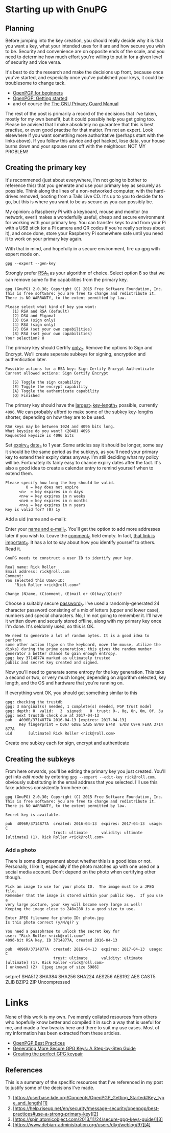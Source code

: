 # Starting up with GnuPG

## Planning

Before jumping into the key creation, you should really decide why it is that you want 
a key, what your intended uses for it are and how secure you wish to be. Security and
convenience are on opposite ends of the scale, and you need to determine how much 
effort you're willing to put in for a given level of security and vice versa.

It's best to do the research and make the decisions up front, because once you've started,
and especially once you've published your keys, it could be troublesome to change tack.

* [OpenPGP for beginners][10]
* [OpenPGP: Getting started][11]
* and of course the [The GNU Privacy Guard Manual][12]

The rest of the post is primarily a record of the decisions that I've taken, mostly
for my own benefit, but it could possibly help you get going too. Please be advised
that I make absolutely no guarantee that this is best practise, or even good practise
for that matter. I'm not an expert. Look elsewhere if you want something more 
authoritative (perhaps start with the links above). If you follow this advice and get 
hacked, lose data, your house burns down and your spouse runs off with the neighbour: 
NOT MY PROBLEM!

## Creating the primary key

It's recommened (just about everywhere, I'm not going to bother to reference this) that
you generate and use your primary key as securely as possible. Think along the lines of a
non-networked computer, with the hard-drives removed, booting from a Tails Live CD. It's 
up to you to decide far to go, but this is where you want to be as secure as you can 
possibly be. 

My opinion: a Raspberry Pi with a keyboard, mouse and monitor (no network, ever!) makes
a wonderfully useful, cheap and secure environment for working with your primary key.
You can transfer keys to and from your Pi with a USB stick (or a Pi camera and QR codes 
if you're really serious about it), and once done, store your Raspberry Pi somewhere
safe until you need it to work on your primary key again. 


With that in mind, and hopefully in a secure environment, fire up gpg with expert mode on. 


```gpg --expert --gen-key```

Strongly prefer [RSA<sub>1</sub>][1] as your algorithm of choice. Select option 8 so that
we can remove some fo the capabilities from the primary key.

    gpg (GnuPG) 2.0.30; Copyright (C) 2015 Free Software Foundation, Inc.
    This is free software: you are free to change and redistribute it.
    There is NO WARRANTY, to the extent permitted by law.
    
    Please select what kind of key you want:
       (1) RSA and RSA (default)
       (2) DSA and Elgamal
       (3) DSA (sign only)
       (4) RSA (sign only)
       (7) DSA (set your own capabilities)
       (8) RSA (set your own capabilities)
    Your selection? 8

The primary key should Certify [only<sub>2</sub>][2]. Remove the options to Sign and Encrypt. 
We'll create seperate subkeys for signing, encryption and authentication later.

    Possible actions for a RSA key: Sign Certify Encrypt Authenticate
    Current allowed actions: Sign Certify Encrypt
     
       (S) Toggle the sign capability
       (E) Toggle the encrypt capability
       (A) Toggle the authenticate capability
       (Q) Finished

The primary key should have the [largest<sub>1</sub>][1] [key-length<sub>3</sub>][3] possible, currently ```4096```.
We can probably afford to make some of the subkey key-lengths shorter, depending on how they are to be used.


    RSA keys may be between 1024 and 4096 bits long.
    What keysize do you want? (2048) 4096
    Requested keysize is 4096 bits

Set [expiry<sub>4</sub>][4] [date<sub>5</sub>][5] to 1 year. Some articles say it should be longer, some say it
should be the same period as the subkeys, as you'll need your primary key to extend their
expiry dates anyway. I'm still deciding what my policy will be. Fortunately its fairly easy to chance expiry
dates after the fact. It's also a good idea to create a calendar entry to remind yourself when to extend them.

    Please specify how long the key should be valid.
             0 = key does not expire
          <n>  = key expires in n days
          <n>w = key expires in n weeks
          <n>m = key expires in n months
          <n>y = key expires in n years
    Key is valid for? (0) 1y

Add a uid (name and e-mail):

Enter your [name and e-mail<sub>7</sub>][7]. You'll get the option to add more addresses later if you wish to. Leave the 
[comment<sub>6</sub>][6] field empty. In fact, [that link is important<sub>6</sub>][6]. It has a lot to
say about how you identify yourself to others. Read it.

    GnuPG needs to construct a user ID to identify your key.
    
    Real name: Rick Roller
    Email address: rick@roll.com
    Comment:
    You selected this USER-ID:
        "Rick Roller <rick@roll.com>"
    
    Change (N)ame, (C)omment, (E)mail or (O)kay/(Q)uit?

Choose a suitably secure [password<sub>8</sub>][8]. I've used a randomly-generated 24 character password consisting of
a mix of letters (upper and lower case), numbers and special characters. No, I'm not going to remember it. I'll have it 
written down and securly stored offline, along with my primary key once I'm done. It's seldomly used, so this is OK. 

    We need to generate a lot of random bytes. It is a good idea to perform
    some other action (type on the keyboard, move the mouse, utilize the
    disks) during the prime generation; this gives the random number
    generator a better chance to gain enough entropy.
    gpg: key 3714877A marked as ultimately trusted
    public and secret key created and signed.

Now you'll need to generate some entropy for the key generation. This take a second or two, or very much longer, depending
on algorithm selected, key length, and the OS and hardware that you're running on.

If everything went OK, you should get something similar to this

    gpg: checking the trustdb
    gpg: 3 marginal(s) needed, 1 complete(s) needed, PGP trust model
    gpg: depth: 0  valid:   3  signed:   0  trust: 0-, 0q, 0n, 0m, 0f, 3u
    gpg: next trustdb check due at 2017-04-13
    pub   4096R/3714877A 2016-04-13 [expires: 2017-04-13]
          Key fingerprint = D067 6D8E 5AB5 B780 E748  E7D8 C9FA FEAA 3714 877A
    uid       [ultimate] Rick Roller <rick@roll.com>

Create one subkey each for sign, encrypt and authenticate

## Creating the subkeys

From here onwards, you'll be editing the primary key you just created. You'll get into *edit mode*
by entering ```gpg --expert --edit-key rick@roll.com```, obviously substituting in the email address
that you selected. I'll use this fake address consistently from here on.

    gpg (GnuPG) 2.0.30; Copyright (C) 2015 Free Software Foundation, Inc.
    This is free software: you are free to change and redistribute it.
    There is NO WARRANTY, to the extent permitted by law.
    
    Secret key is available.
    
    pub  4096R/3714877A  created: 2016-04-13  expires: 2017-04-13  usage: C
                         trust: ultimate      validity: ultimate
    [ultimate] (1). Rick Roller <rick@roll.com>
    


### Add a photo

There is some disagreement about whether this is a good idea or not. Personally, I like it,
especially if the photo matches up with one used on a social media account. Don't depend on
the photo when certifying other though.

    Pick an image to use for your photo ID.  The image must be a JPEG file.
    Remember that the image is stored within your public key.  If you use a
    very large picture, your key will become very large as well!
    Keeping the image close to 240x288 is a good size to use.
    
    Enter JPEG filename for photo ID: photo.jpg
    Is this photo correct (y/N/q)? y
    
    You need a passphrase to unlock the secret key for
    user: "Rick Roller <rick@roll.com>"
    4096-bit RSA key, ID 3714877A, created 2016-04-13
    
    pub  4096R/3714877A  created: 2016-04-13  expires: 2017-04-13  usage: C
                         trust: ultimate      validity: ultimate
    [ultimate] (1). Rick Roller <rick@roll.com>
    [ unknown] (2)  [jpeg image of size 5986]

setpref SHA512 SHA384 SHA256 SHA224 AES256 AES192 AES CAST5 ZLIB BZIP2 ZIP Uncompressed

# Links

None of this work is my own. I've merely collated resources from others who hopefully know better
and compiled it in such a way that is useful for me, and made a few tweaks here and there to suit my 
use cases. Most of my information has been extracted from these articles.

 * [OpenPGP Best Practices](https://help.riseup.net/en/security/message-security/openpgp/best-practices)
 * [Generating More Secure GPG Keys: A Step-by-Step Guide](https://spin.atomicobject.com/2013/11/24/secure-gpg-keys-guide/)
 * [Creating the perfect GPG keypair](https://alexcabal.com/creating-the-perfect-gpg-keypair/)

## References

This is a summary of the specific resources that I've referenced in my post to justify some of the decisions I've made. 

[1]:https://userbase.kde.org/Concepts/OpenPGP_Getting_Started#Key_type_and_length
[2]:https://help.riseup.net/en/security/message-security/openpgp/best-practices#only-use-your-primary-key-for-certification-and-possibly-signing-have-a-separate-subkey-for-encryption
[3]:https://help.riseup.net/en/security/message-security/openpgp/best-practices#use-a-strong-primary-key
[4]:https://userbase.kde.org/Concepts/OpenPGP_Getting_Started#Key_expiration
[5]:https://help.riseup.net/en/security/message-security/openpgp/best-practices#use-an-expiration-date-less-than-two-years
[6]:https://www.debian-administration.org/users/dkg/weblog/97
[7]:https://userbase.kde.org/Concepts/OpenPGP_Getting_Started#User_IDs
[8]:https://userbase.kde.org/Concepts/OpenPGP_Getting_Started#Passphrase.2C_safe_storage.2C_and_backup

[10]:https://userbase.kde.org/Concepts/OpenPGP_For_Beginners
[11]:https://userbase.kde.org/Concepts/OpenPGP_Getting_Started
[12]:https://www.gnupg.org/documentation/manuals/gnupg/


 
 1. [https://userbase.kde.org/Concepts/OpenPGP_Getting_Started#Key_type_and_length][1]   
 2. [https://help.riseup.net/en/security/message-security/openpgp/best-practices#use-a-strong-primary-key][2]
 3. [https://spin.atomicobject.com/2013/11/24/secure-gpg-keys-guide/][3]
 4. [https://www.debian-administration.org/users/dkg/weblog/97][4] 
 